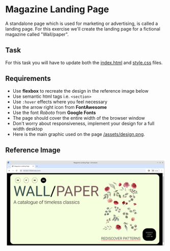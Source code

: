 # Magazine Landing Page

A standalone page which is used for marketing or advertising, is called a landing page. For this exercise we'll create the landing page for a fictional magazine called "Wall/paper".

## Task

For this task you will have to update both the [index.html](/index.html) and [style.css](/style.css) files.

## Requirements

- Use **flexbox** to recreate the design in the reference image below
- Use semantic html tags i.e. `<section>`
- Use `:hover` effects where you feel necessary
- Use the arrow right icon from **FontAwesome**
- Use the font _Roboto_ from **Google Fonts**
- The page should cover the entire width of the browser window
- Don't worry about responsiveness, implement your design for a full width desktop
- Here is the main graphic used on the page [/assets/design.png](/assets/design.png).

## Reference Image

![Reference image](./assets/reference.png)
